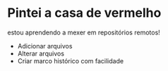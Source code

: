 # Pintei a casa de vermelho

estou aprendendo a mexer em repositórios remotos!

- Adicionar arquivos
- Alterar arquivos
- Criar marco histórico com facilidade
